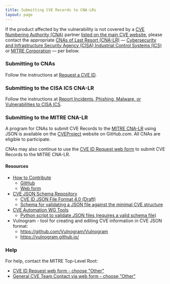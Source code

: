 ```yaml
---
title: Submitting CVE Records to CNA-LRs
layout: page
---
```


If the product affected by the vulnerability is not covered by a [CVE Numbering Authority (CNA)](https://www.cve.org/ProgramOrganization/CNAs) partner [listed on the main CVE website](https://www.cve.org/PartnerInformation/ListofPartners), please contact the appropriate [CNAs of Last Resort (CNA-LR)](https://www.cve.org/ResourcesSupport/Glossary?activeTerm=glossaryCNALR) &mdash; [Cybersecurity and Infrastructure Security Agency (CISA) Industrial Control Systems (ICS)](https://www.cve.org/PartnerInformation/ListofPartners/partner/icscert) or [MITRE Corporation](https://www.cve.org/PartnerInformation/ListofPartners/partner/mitre) &mdash; per below.

### Submitting to CNAs

Follow the instructions at [Request a CVE ID](https://www.cve.org/ResourcesSupport/ReportRequest#RequestCVEID).

### Submitting to the CISA ICS CNA-LR

Follow the instructions at [Report Incidents, Phishing, Malware, or Vulnerabilities to CISA ICS](https://www.cisa.gov/uscert/report).

### Submitting to the MITRE CNA-LR

A program for CNAs to submit CVE Records to the [MITRE CNA-LR](https://www.cve.org/PartnerInformation/ListofPartners/partner/mitre) using JSON is available on the [CVEProject](https://github.com/CVEProject/cvelist) website on GitHub.com. All CNAs are eligible to participate.

CNAs may also continue to use the [CVE ID Request web form](https://cveform.mitre.org/) to submit CVE Records to the MITRE CNA-LR.

#### Resources                                     

* [How to Contribute](https://cve.mitre.org/cve/cna/CVE_Entry_Creation.pptx)
  * [GitHub](https://cve.mitre.org/cve/cna/CVE_Entry_Submission_Process.pptx)
  * [Web form](https://cve.mitre.org/cve/cna/CVE_Entry_Submission_Process.pptx)
* [CVE JSON Schema Repository](https://github.com/CVEProject/automation-working-group/tree/master/cve_json_schema)
  <ul>
    <li><a href="https://github.com/CVEProject/automation-working-group/blob/master/cve_json_schema/DRAFT-JSON-file-format-v4.md">CVE ID JSON File Format 4.0 (Draft)</a></li>
    <li><a href="https://github.com/CVEProject/automation-working-group/blob/master/cve_json_schema/CVE_JSON_4.0_min_public.schema">Schema for validating a JSON file against the minimal CVE structure</a></li>
  </ul>
* [CVE Automation WG Tools](https://github.com/CVEProject/automation-working-group/tree/master/tools)
  <ul>
    <li><a href="https://github.com/CVEProject/automation-working-group/blob/master/tools/cmdlinejsonvalidator.py">Python script to validate JSON files (requires a valid schema file)</a></li>
  </ul>
* Vulnogram - tool for creating and editing CVE information in CVE JSON format:
  <ul>
  <li><a href="https://github.com/Vulnogram/Vulnogram">https://github.com/Vulnogram/Vulnogram</a></li>
  <li><a href="https://vulnogram.github.io/">https://vulnogram.github.io/</a></li>
  </ul>

### Help
      
For help, contact the MITRE Top-Level Root:                                      
                                              
* [CVE ID Request web form - choose "Other"](https://cveform.mitre.org/)
* [General CVE Team Contact via web form - choose "Other"](https://cveform.mitre.org/)
